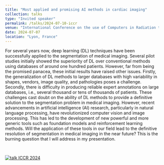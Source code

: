 ```yaml
---
title: "Most applied and promising AI methods in cardiac imaging"
collection: talks
type: "Invited speaker"
permalink: /talks/2024-07-10-iccr
venue: "International Conference on the use of Computers in Radiation therapy (ICCR)"
date: 2024-07-07
location: "Lyon, France"
---
```


For several years now, deep learning (DL) techniques have been successfully applied to the segmentation of medical imaging. Several pilot studies initially showed the superiority of DL over conventional methods using databases of around one hundred patients. However, far from being the promised panacea, these initial results have raised other issues. Firstly, the generalization of DL methods to larger databases with high variability in shapes, vendors, image quality, and pathologies poses a challenge. Secondly, there is difficulty in producing reliable expert annotations on large databases, i.e., several thousand or tens of thousands of patients. These challenges cast doubt on the ability of DL methods to provide a definitive solution to the segmentation problem in medical imaging. However, recent advancements in artificial intelligence (AI) research, particularly in natural language processing, have revolutionized computer vision and image processing. This has led to the development of new powerful and more generic tools such as foundation models and reinforcement learning methods. Will the application of these tools in our field lead to the definitive resolution of segmentation in medical imaging in the near future? This is the burning question that I will address in my presentation.

<br>

[![talk ICCR 2024](https://olivier-bernard-creatis.github.io//images//talk_iccr_2024.png)](https://olivier-bernard-creatis.github.io//files//research-iccr-bernard-2024.pdf)





